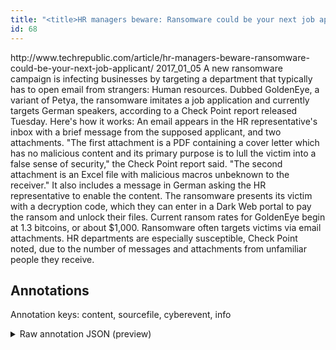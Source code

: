 ```yaml
---
title: "<title>HR managers beware: Ransomware could be your next job applicant - TechRepublic</title>"
id: 68
---
```


<title>HR managers beware: Ransomware could be your next job applicant - TechRepublic</title>
<source> http://www.techrepublic.com/article/hr-managers-beware-ransomware-could-be-your-next-job-applicant/ </source>
<date> 2017_01_05 </date>
<text>
A new ransomware campaign is infecting businesses by targeting a department that typically has to open email from strangers: Human resources.
Dubbed GoldenEye, a variant of Petya, the ransomware imitates a job application and currently targets German speakers, according to a Check Point report released Tuesday.
Here's how it works: An email appears in the HR representative's inbox with a brief message from the supposed applicant, and two attachments.
"The first attachment is a PDF containing a cover letter which has no malicious content and its primary purpose is to lull the victim into a false sense of security," the Check Point report said.
"The second attachment is an Excel file with malicious macros unbeknown to the receiver."
It also includes a message in German asking the HR representative to enable the content.
The ransomware presents its victim with a decryption code, which they can enter in a Dark Web portal to pay the ransom and unlock their files.
Current ransom rates for GoldenEye begin at 1.3 bitcoins, or about $1,000.
Ransomware often targets victims via email attachments.
HR departments are especially susceptible, Check Point noted, due to the number of messages and attachments from unfamiliar people they receive.
</text>



## Annotations

Annotation keys: content, sourcefile, cyberevent, info

<details>
<summary>Raw annotation JSON (preview)</summary>

```json
{
  "content": "A new ransomware campaign is infecting businesses by targeting a department that typically has to open email from strangers: Human resources. Dubbed GoldenEye, a variant of Petya, the ransomware imitates a job application and currently targets German speakers, according to a Check Point report released Tuesday. Here's how it works: An email appears in the HR representative's inbox with a brief message from the supposed applicant, and two attachments. \"The first attachment is a PDF containing a cover letter which has no malicious content and its primary purpose is to lull the victim into a false sense of security,\" the Check Point report said. \"The second attachment is an Excel file with malicious macros unbeknown to the receiver.\" It also includes a message in German asking the HR representative to enable the content. The ransomware presents its victim with a decryption code, which they can enter in a Dark Web portal to pay the ransom and unlock their files. Current ransom rates for GoldenEye begin at 1.3 bitcoins, or about $1,000. Ransomware often targets victims via email attachments. HR departments are especially susceptible, Check Point noted, due to the number of messages and attachments from unfamiliar people they receive.",
  "sourcefile": "68.txt",
  "cyberevent": {
    "hopper": [
      {
        "index": 0,
        "events": [
          {
            "index": "E2",
            "type": "Attack",
            "realis": "Generic",
            "nugget": {
              "startOffset": 934,
              "index": "T8",
              "endOffset": 948,
              "text": "pay the ransom"
            },
            "argument": [
              {
                "index": "T7",
                "text": "a Dark Web portal",
                "endOffset": 930,
                "role": {
                  "type": "Payment-Method"
                },
                "startOffset": 913,
                "type": "PaymentMethod"
              },
              {
                "index": "T6",
                "text": "they",
                "endOffset": 899,
                "role": {
                  "type": "Victim"
                },
                "startOffset": 895,
                "type": "Person"
              },
              {
                "index": "T3",
                "external_reference": {
                  "wikidataid": "Q926331"
                },
                "endOffset": 844,
                "role": {
                  "type": "Tool"
                },
                "text": "The ransomware",
                "startOffset": 830,
                "type": "Malware"
              },
              {
                "index": "T2",
                "text": "its victim",
                "endOffset": 864,
                "role": {
                  "type": "Victim"
                },
                "startOffset": 854,
                "type": "Person"
              }
            ],
            "subtype": "Ransom"
          }
        ]
      },
      {
        "index": 1,
        "events": [
          {
            "index": "E1",
            "type": "Attack",
            "realis": "Generic",
            "nugget": {
              "startOffset": 195,
              "index": "T1",
              "endOffset": 203,
              "text": "imitates"
            },
            "argument": [
              {
                "index": "T20",
                "text": "a job application",
                "endOffset": 221,
                "role": {
                  "type": "Trusted-Entity"
                },
                "startOffset": 204,
                "type": "File"
              },
              {
                "index": "T21",
                "text": "German speakers",
                "endOffset": 259,
                "role": {
                  "type": "Victim"
                },
                "startOffset": 244,
                "type": "Person"
              },
              {
                "index": "T5",
   
```
</details>
